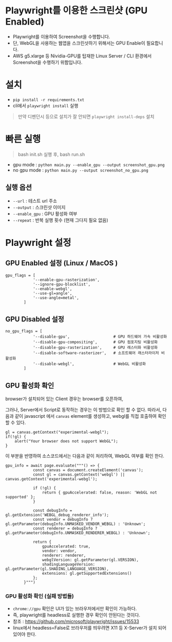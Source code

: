 # Playwright를 이용한 스크린샷 (GPU Enabled)
- Playwright를 이용하여 Screenshot을 수행합니다.
- 단, WebGL을 사용하는 웹앱을 스크린샷하기 위해서는 GPU Enable이 필요합니다.
- AWS g5.xlarge 등 Nividia-GPU를 탑재한 Linux Server / CLI 환경에서 Screenshot을 수행하기 위함입니다.

# 설치
- `pip install -r requirements.txt`
- cli에서 `playwright install` 실행
  
> 만약 디펜던시 등으로 설치가 잘 안되면
> `playwright install-deps` 설치


# 빠른 실행
> bash init.sh 실행 후, bash run.sh


- gpu mode : `python main.py --enable_gpu --output screenshot_gpu.png`
- no gpu mode : `python main.py --output screenshot_no_gpu.png`



## 실행 옵션
- `--url` : 테스트 url 주소
- `--output` : 스크린샷 이미지 
- `--enable_gpu` : GPU 활성화 여부
- `--repeat` : 반복 실행 횟수 (현재 그다지 필요 없음)


# Playwright 설정

## GPU Enabled 설정 (Linux / MacOS )

```
gpu_flags = [
            '--enable-gpu-rasterization',
            '--ignore-gpu-blocklist',
            '--enable-webgl',
            '--use-gl=angle',
            '--use-angle=metal',
        ]
```

## GPU Disabled 설정

```
no_gpu_flags = [
            '--disable-gpu',                   # GPU 하드웨어 가속 비활성화
            '--disable-gpu-compositing',       # GPU 컴포지팅 비활성화
            '--disable-gpu-rasterization',     # GPU 래스터화 비활성화
            '--disable-software-rasterizer',   # 소프트웨어 래스터라이저 비활성화
            '--disable-webgl',                 # WebGL 비활성화
        ]    
```


## GPU 활성화 확인

browser가 설치되어 있는 Client 경우는 browser를 오픈하여, 


그러나, Server에서 Script로 동작하는 경우는 이 방법으로 확인 할 수 없다. 
따라서, 다음과 같이 javascript 에서 `canvas` element를 생성하고, webgl를 직접 호출하여 확인 할 수 있다. 
```
gl = canvas.getContext("experimental-webgl");
if(!gl) {
    alert("Your browser does not support WebGL");
}
```

이 부분을 반영하여 소스코드에서는 다음과 같이 처리하여, WebGL 여부를 확인 한다. 

```
gpu_info = await page.evaluate("""() => {
            const canvas = document.createElement('canvas');
            const gl = canvas.getContext('webgl') || canvas.getContext('experimental-webgl');
            
            if (!gl) {
                return { gpuAccelerated: false, reason: 'WebGL not supported' };
            }
            
            const debugInfo = gl.getExtension('WEBGL_debug_renderer_info');
            const vendor = debugInfo ? gl.getParameter(debugInfo.UNMASKED_VENDOR_WEBGL) : 'Unknown';
            const renderer = debugInfo ? gl.getParameter(debugInfo.UNMASKED_RENDERER_WEBGL) : 'Unknown';
            
            return {
                gpuAccelerated: true,
                vendor: vendor,
                renderer: renderer,
                webglVersion: gl.getParameter(gl.VERSION),
                shadingLanguageVersion: gl.getParameter(gl.SHADING_LANGUAGE_VERSION),
                extensions: gl.getSupportedExtensions()
            };
        }""")
```

### GPU 활성화 확인 (실패 방법들)
- `chrome://gpu` 확인은 UI가 있는 브라우저에서만 확인이 가능하다.
- 즉, playwright를 headless로 실행한 경우 확인이 안된다는 것이다.
- 참조 : https://github.com/microsoft/playwright/issues/15533
- linux에서 headless=False로 브라우저를 띄우려면 X11 등 X-Server가 설치 되어 있어야 한다.

